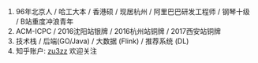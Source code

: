 1. 96年北京人 / 哈工大本 / 香港硕 / 现居杭州 / 阿里巴巴研发工程师 / 钢琴十级 / B站重度冲浪青年
2. ACM-ICPC / 2016沈阳站银牌 / 2016杭州站铜牌 / 2017西安站铜牌
3. 技术栈 / 后端(GO/Java) / 大数据 (Flink) / 推荐系统 (DL)
4. 知乎账户: [zu3zz](https://www.zhihu.com/people/ga-me-35) 欢迎关注
